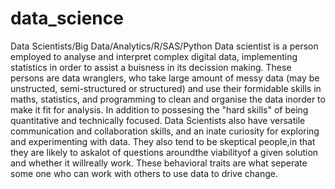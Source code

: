 # data_science
Data Scientists/Big Data/Analytics/R/SAS/Python
Data scientist is a person employed to analyse and interpret complex digital data, implementing statistics in order to assist a buisness in its decission making. These persons are data wranglers, who take large amount of messy data (may be unstructed, semi-structured or structured) and use their formidable skills in maths, statistics, and programming to clean and organise the data inorder to make it fit for analysis.
In addition to possesing the "hard skills" of being quantitative and technically focused. Data Scientists also have versatile communication and collaboration skills, and an inate curiosity for exploring and experimenting with data. They also tend to be skeptical people,in that they are likely to askalot of questions aroundthe viabilityof a given solution and whether it willreally work. These behavioral traits are what seperate some one who can work with others to use data to drive change.
